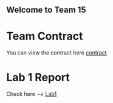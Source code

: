 ## Welcome to Team 15

# Team Contract
You can view the contract here [contract](https://github.com/gururajbhupal/ECE3400-Team15/blob/master/contract.pdf) 

# Lab 1 Report
Check here --> [Lab1](/ECE3400-Team15/Lab1) 



